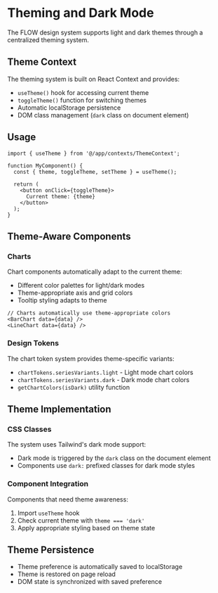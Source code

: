 # Theming and Dark Mode

The FLOW design system supports light and dark themes through a centralized theming system.

## Theme Context

The theming system is built on React Context and provides:
- `useTheme()` hook for accessing current theme
- `toggleTheme()` function for switching themes
- Automatic localStorage persistence
- DOM class management (`dark` class on document element)

## Usage

```tsx
import { useTheme } from '@/app/contexts/ThemeContext';

function MyComponent() {
  const { theme, toggleTheme, setTheme } = useTheme();
  
  return (
    <button onClick={toggleTheme}>
      Current theme: {theme}
    </button>
  );
}
```

## Theme-Aware Components

### Charts
Chart components automatically adapt to the current theme:
- Different color palettes for light/dark modes
- Theme-appropriate axis and grid colors
- Tooltip styling adapts to theme

```tsx
// Charts automatically use theme-appropriate colors
<BarChart data={data} />
<LineChart data={data} />
```

### Design Tokens
The chart token system provides theme-specific variants:
- `chartTokens.seriesVariants.light` - Light mode chart colors
- `chartTokens.seriesVariants.dark` - Dark mode chart colors
- `getChartColors(isDark)` utility function

## Theme Implementation

### CSS Classes
The system uses Tailwind's dark mode support:
- Dark mode is triggered by the `dark` class on the document element
- Components use `dark:` prefixed classes for dark mode styles

### Component Integration
Components that need theme awareness:
1. Import `useTheme` hook
2. Check current theme with `theme === 'dark'`
3. Apply appropriate styling based on theme state

## Theme Persistence

- Theme preference is automatically saved to localStorage
- Theme is restored on page reload
- DOM state is synchronized with saved preference 